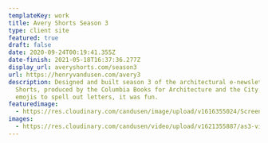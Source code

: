 ```yaml
---
templateKey: work
title: Avery Shorts Season 3
type: client site
featured: true
draft: false
date: 2020-09-24T00:19:41.355Z
date-finish: 2021-05-18T16:37:36.277Z
display_url: averyshorts.com/season3
url: https://henryvandusen.com/avery3
description: Designed and built season 3 of the architectural e-newsletter Avery
  Shorts, produced by the Columbia Books for Architecture and the City. I used
  emojis to spell out letters, it was fun.
featuredimage:
  - https://res.cloudinary.com/candusen/image/upload/v1616355024/Screen_Shot_2021-03-21_at_3.08.13_PM_unyv06.png
images:
  - https://res.cloudinary.com/candusen/video/upload/v1621355887/as3-vid_hrf6qy.mp4
---
```

